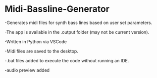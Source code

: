 # Midi-Bassline-Generator
-Generates midi files for synth bass lines based on user set parameters.

-The app is available in the .output folder (may not be current version).

-Written in Python via VSCode

-Midi files are saved to the desktop.

-.bat files added to execute the code without running an IDE.

-audio preview added
